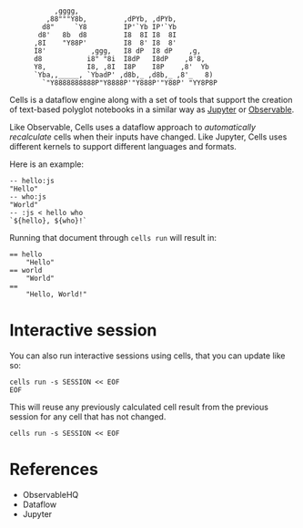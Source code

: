 ```

           ,gggg,
         ,88"""Y8b,         ,dPYb, ,dPYb,
        d8"     `Y8         IP'`Yb IP'`Yb
       d8'   8b  d8         I8  8I I8  8I
      ,8I    "Y88P'         I8  8' I8  8'
      I8'           ,ggg,   I8 dP  I8 dP    ,g,
      d8           i8" "8i  I8dP   I8dP    ,8'8,
      Y8,          I8, ,8I  I8P    I8P    ,8'  Yb
      `Yba,,_____, `YbadP' ,d8b,_ ,d8b,_ ,8'_   8)
        `"Y8888888888P"Y8888P'"Y888P'"Y88P' "YY8P8P

```

Cells is a dataflow engine along with a set of tools that
support the creation of text-based polyglot notebooks
in a similar way as [Jupyter](https://jupyter.org/) or [Observable](https://observablehq.com/).

Like Observable, Cells uses a dataflow approach to *automatically recalculate* cells when their inputs have changed. Like Jupyter, Cells uses different kernels to support different languages and formats.

Here is an example:

```
-- hello:js
"Hello"
-- who:js
"World"
-- :js < hello who
`${hello}, ${who}!`
```

Running that document through `cells run` will result in:

```
== hello
	"Hello"
== world
	"World"
==
	"Hello, World!"
```

# Interactive session

You can also run interactive sessions using cells, that you can
update like so:

```
cells run -s SESSION << EOF
EOF
```

This will reuse any previously calculated cell result from the previous
session for any cell that has not changed.

```
cells run -s SESSION << EOF
```

# References

- ObservableHQ
- Dataflow
- Jupyter
